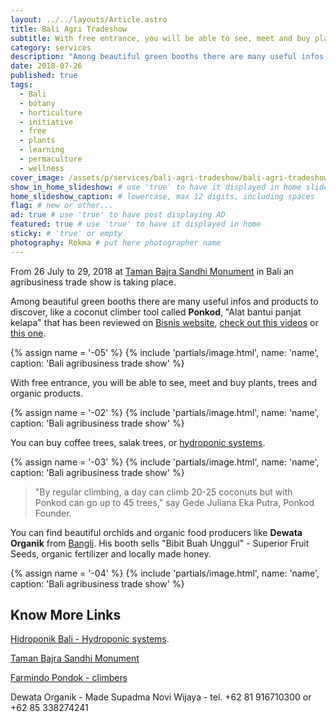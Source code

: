 ```yaml
---
layout: ../../layouts/Article.astro
title: Bali Agri Tradeshow
subtitle: With free entrance, you will be able to see, meet and buy plants, trees and organic products.
category: services
description: "Among beautiful green booths there are many useful infos and products to discover, like a coconut climber tool called Ponkod."
date: 2018-07-26
published: true
tags:
  - Bali
  - botany
  - horticulture
  - initiative
  - free
  - plants
  - learning
  - permaculture
  - wellness
cover_image: /assets/p/services/bali-agri-tradeshow/bali-agri-tradeshow.jpg
show_in_home_slideshow: # use 'true' to have it displayed in home slideshow
home_slideshow_caption: # lowercase, max 12 digits, including spaces
flag: # new or other...
ad: true # use 'true' to have post displaying AD
featured: true # use 'true' to have it displayed in home
sticky: # 'true' or empty
photography: Rokma # put here photographer name
---
```


From 26 July to 29, 2018 at [Taman Bajra Sandhi Monument](https://goo.gl/maps/Am5UzTVAaHz) in Bali an agribusiness trade show is taking place.

Among beautiful green booths there are many useful infos and products to discover, like a coconut climber tool called **Ponkod**, "Alat bantui panjat kelapa" that has been reviewed on [Bisnis website](http://entrepreneur.bisnis.com/read/20180204/263/734055/peluang-usaha-berkat-inovasi-produk-ini-panjat-kelapa-selihai-tupai-), [check out this videos](https://youtu.be/K-RCTw9p6DU) or [this one](https://youtu.be/dcWB8dHKIak).

{% assign name = '-05' %}
{% include 'partials/image.html', name: 'name', caption: 'Bali agribusiness trade show' %}

With free entrance, you will be able to see, meet and buy plants, trees and organic products.

{% assign name = '-02' %}
{% include 'partials/image.html', name: 'name', caption: 'Bali agribusiness trade show' %}

You can buy coffee trees, salak trees, or [hydroponic systems](http://hidroponikbali.com).

{% assign name = '-03' %}
{% include 'partials/image.html', name: 'name', caption: 'Bali agribusiness trade show' %}

> "By regular climbing, a day can climb 20-25 coconuts but with Ponkod can go up to 45 trees," say Gede Juliana Eka Putra, Ponkod Founder.

You can find beautiful orchids and organic food producers like **Dewata Organik** from [Bangli](https://goo.gl/maps/9sxcDHEaALw). His booth sells "Bibit Buah Unggul" - Superior Fruit Seeds, organic fertilizer and locally made honey.

{% assign name = '-04' %}
{% include 'partials/image.html', name: 'name', caption: 'Bali agribusiness trade show' %}

## Know More Links

[Hidroponik Bali - Hydroponic systems](http://hidroponikbali.com).

[Taman Bajra Sandhi Monument](https://goo.gl/maps/Am5UzTVAaHz)

[Farmindo Pondok - climbers](http://www.farmintek.com)

Dewata Organik - Made Supadma Novi Wijaya - tel. +62 81 916710300 or +62 85 338274241
